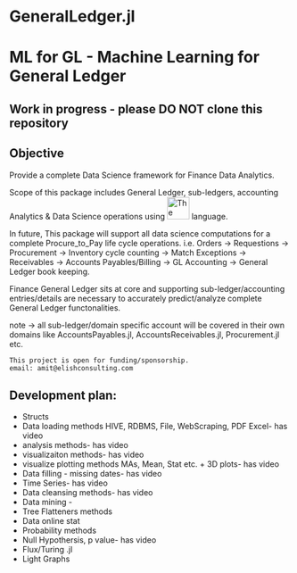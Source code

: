 # GeneralLedger.jl
# ML for GL - Machine Learning for General Ledger

## Work in progress - please DO NOT clone this repository ##

## Objective 
Provide a complete Data Science framework for Finance Data Analytics.

Scope of this package includes General Ledger, sub-ledgers, accounting Analytics & Data Science operations using 
<a href="https://julialang.org/"><img src="https://julialang.org/assets/infra/logo.svg" alt="The Julia Lang" width="40"/></a> language.


In future, This package will support all data science computations for a complete Procure_to_Pay life cycle operations.
i.e. Orders -> Requestions -> Procurement -> Inventory cycle counting -> Match Exceptions -> Receivables -> Accounts Payables/Billing -> GL Accounting -> General Ledger book keeping.

Finance General Ledger sits at core and supporting sub-ledger/accounting entries/details are necessary to accurately predict/analyze complete General Ledger functonalities.

note -> all sub-ledger/domain specific account will be covered in their own domains like AccountsPayables.jl, AccountsReceivables.jl, Procurement.jl etc.

```
This project is open for funding/sponsorship.
email: amit@elishconsulting.com
```

## Development plan:

- Structs
- Data loading methods  HIVE, RDBMS, File, WebScraping, PDF Excel- has video
- analysis methods- has video
- visualizaiton methods- has video
- visualize plotting methods MAs, Mean, Stat etc. + 3D plots- has video
- Data filling - missing dates- has video
- Time Series- has video
- Data cleansing methods- has video
- Data mining -
- Tree Flatteners methods
- Data online stat
- Probability methods
- Null Hypothersis, p value- has video
- Flux/Turing .jl
- Light Graphs

